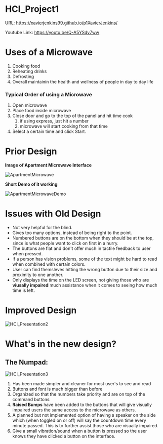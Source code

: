 
# HCI_Project1

URL: https://xavierjenkins99.github.io/p1XavierJenkins/

Youtube Link: https://youtu.be/Q-A5YSdv7ww

# Uses of a Microwave

1. Cooking food
2. Reheating drinks
3. Defrosting
4. Overall maintainin the health and wellness of people in day to day life
### Typical Order of using a Microwave
 1. Open microwave
 2. Place food inside microwave
 3. Close door and go to the top of the panel and hit time cook
      1. if using express, just hit a number 
      2. microwave will start cooking from that time
 4. Select a certain time and click Start.

# Prior Design

**Image of Apartment Microwave Interface**

![ApartmentMicrowave](https://user-images.githubusercontent.com/47511017/109829681-610e3800-7c03-11eb-96fc-bb52c15b73a1.jpg)


**Short Demo of it working**

![ApartmentMicrowaveDemo](https://user-images.githubusercontent.com/47511017/109870741-18b93f00-7c30-11eb-862a-99e79bc176d1.gif)


# Issues with Old Design

* Not very helpful for the blind.
* Gives too many options, instead of being right to the point.
* Numbered buttons are on the bottom when they should be at the top, since
  is what people want to click on first in a hurry.
* The buttons are flat and don't offer much in tactile feedback to user when pressed.
* If a person has vision problems, some of the text might be hard to read when combined with certain colors.
* User can find themsleves hitting the wrong button due to their size and proximity to one another.
* Only displays the time on the LED screen, not giving those who are **viusally impaired** much assistance when it comes to seeing how much time is left.


# Improved Design

![HCI_Presentation2](https://user-images.githubusercontent.com/47511017/109450946-d74b4880-7a11-11eb-94e4-9bd2c82fd6c7.png)


# What's in the new design?

## The Numpad:
 ![HCI_Presentation3](https://user-images.githubusercontent.com/47511017/109451034-1f6a6b00-7a12-11eb-9f74-5afd5019a2cc.png)
 
1. Has been made simpler and cleaner for most user's to see and read
2. Buttons and font is much bigger than before
3. Organized so that the numbers take priority and are on top of the command buttons
4. **Raised Bumps** have been added to the buttons that will give visually impaired users the same access to the microwave as others.
5. A planned but not implemented option of having a speaker on the side which (when toggled on or off) will say the countdown time every minute passed. This is to further assist those who are visually impaired.
6. Give a small vibration/sound when a button is pressed so the user knows they have clicked a button on the interface.





